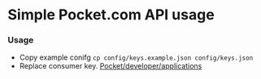 # Simple Pocket.com API usage

### Usage

* Copy example conifg `cp config/keys.example.json config/keys.json`
* Replace consumer key. [Pocket/developer/applications](http://getpocket.com/developer/apps/)

